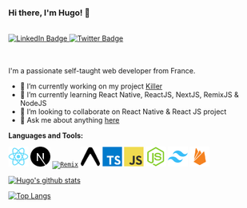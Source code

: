 ### Hi there, I'm Hugo! 👋
<!--- <img src="https://media.giphy.com/media/hvRJCLFzcasrR4ia7z/giphy.gif" width="10px"/> -->

<!---
<a href="https://twitter.com/garnier_hugo">
  <img align="left" alt="Hugo Garnier | Twitter" width="21px" src="https://raw.githubusercontent.com/anuraghazra/anuraghazra/master/assets/twitter.svg" />
</a>
<a href="https://www.linkedin.com/in/hugogarnier">
  <img align="left" alt="Hugo Garnier | Linkedin" width="21px" src="https://cdn.worldvectorlogo.com/logos/linkedin-icon-2.svg" />
</a>
-->
<br />
<div id="badges">
  <a href="https://www.linkedin.com/in/hugogarnier">
    <img src="https://img.shields.io/badge/LinkedIn-lightgray?style=for-the-badge&logo=linkedin&logoColor=white" alt="LinkedIn Badge"/>
  </a>
  
  <a href="https://twitter.com/garnier_hugo">
    <img src="https://img.shields.io/badge/Twitter-blue?style=for-the-badge&logo=twitter&logoColor=white" alt="Twitter Badge"/>
  </a>
</div>

<br />
<br />

I'm a passionate self-taught web developer from France.

- 🔭 I’m currently working on my project [Killer](https://github.com/hugogarnier/killer)
- 🌱 I’m currently learning React Native, ReactJS, NextJS, RemixJS & NodeJS 
- 👯 I’m looking to collaborate on React Native & React JS project
- 💬 Ask me about anything [here](https://github.com/hugogarnier/hugogarnier/issues)

**Languages and Tools:**  

<code><a href="https://reactjs.org/"><img src="https://github.com/devicons/devicon/blob/master/icons/react/react-original.svg" title="React" alt="React" width="40" height="40"/></a></code>
<code><a href="https://remix.run/"><img src="https://github.com/devicons/devicon/blob/master/icons/nextjs/nextjs-original.svg" title="Next" alt="Next" width="40" height="40"/></a></code>
<code><a href="https://nextjs.org/"><img src="https://user-images.githubusercontent.com/80961204/151557598-2f051599-cf99-4f48-b3b6-da61feb767b3.png" title="Remix" alt="Remix" width="40" height="40"/></a></code>
<code><a href="https://expo.dev/"><img src="https://raw.githubusercontent.com/expo/logos/main/svg/logo-type-a.svg" title="Expo" alt="Expo" width="40" height="40"/></a></code>
<code><a href="https://www.typescriptlang.org/"><img src="https://github.com/devicons/devicon/blob/master/icons/typescript/typescript-original.svg" title="Typescript" alt="Typescript" width="40" height="40"/></a></code>
<code><a href="https://www.javascript.com/"><img src="https://github.com/devicons/devicon/blob/master/icons/javascript/javascript-original.svg" title="Javascript" alt="Javascript" width="40" height="40"/></a></code>
<code><a href="https://nodejs.org/en/"><img src="https://github.com/devicons/devicon/blob/master/icons/nodejs/nodejs-original.svg" title="Node" alt="Node" width="40" height="40"/></a></code>
<code><a href="https://tailwindcss.com/"><img src="https://github.com/devicons/devicon/blob/master/icons/tailwindcss/tailwindcss-plain.svg" title="Tailwindcss" alt="Tailwindcss" width="40" height="40"/></a></code>
<code><a href="https://firebase.google.com/"><img src="https://github.com/devicons/devicon/blob/master/icons/firebase/firebase-plain.svg" title="Firebase" alt="Firebase" width="40" height="40"/></a></code>


<!--- 
  if you have forked this to use on your profile, 
  Change the `github-readme-stats.anuraghazra1.vercel.app` to `github-readme-stats.vercel.app` 
--->

[![Hugo's github stats](https://github-readme-stats.vercel.app/api?username=hugogarnier&show_icons=true&title_color=fff&icon_color=79ff97&text_color=9f9f9f&bg_color=151515)](https://github.com/hugogarnier/)

<!-- <a href="https://github.com/hugogarnier/client-killerapp">
  <img align="left" src="https://github-readme-stats.vercel.app/api/pin/?username=hugogarnier&repo=client-killerapp&title_color=fff&icon_color=79ff97&text_color=9f9f9f&bg_color=151515" />
</a>

<a href="https://github.com/hugogarnier/balthazar-fumoir">
  <img align="left" src="https://github-readme-stats.vercel.app/api/pin/?username=hugogarnier&repo=balthazar-fumoir&title_color=fff&icon_color=79ff97&text_color=9f9f9f&bg_color=151515" />
</a>
--->

<!-- 
[![GitHub Streak](http://github-readme-streak-stats.herokuapp.com?user=hugogarnier&theme=dark-smoky&date_format=j%20M%5B%20Y%5D)](https://git.io/streak-stats)
--->

[![Top Langs](https://github-readme-stats.vercel.app/api/top-langs/?username=hugogarnier&layout=compact&theme=dark)](https://github.com/anuraghazra/github-readme-stats)

